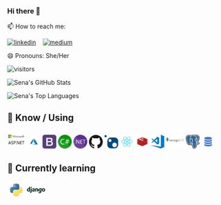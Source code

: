 ### Hi there 👋

📫 How to reach me: 

[<img src='https://content.linkedin.com/content/dam/me/business/en-us/amp/brand-site/v2/bg/LI-Bug.svg.original.svg' alt='linkedin' height='40'>](https://www.linkedin.com/in/sena-k%C4%B1l%C4%B1%C3%A7arslan-2370884/)  &nbsp;&nbsp;   [<img src='https://cdn.jsdelivr.net/npm/simple-icons@3.0.1/icons/medium.svg' alt='medium' height='40'>](https://medium.com/@sena.kilicarslan) 

😄 Pronouns: She/Her

![visitors](https://img.shields.io/badge/dynamic/json?color=informational&label=visitor%20count&query=value&url=https%3A%2F%2Fapi.countapi.xyz%2Fhit%2Fkilicars.kilicars%2Freadme)


![Sena's GitHub Stats](https://github-readme-stats.vercel.app/api?username=kilicars&show_icons=true)

![Sena's Top Languages](https://github-readme-stats.vercel.app/api/top-langs/?username=kilicars&hide_langs_below=1&show_icons=true)

## 🧠 Know / Using

<img src="https://github.com/github/explore/blob/master/topics/aspnet/aspnet.png?raw=true" height="42" /> <img src="https://github.com/github/explore/blob/master/topics/azure/azure.png?raw=true" height="32" /> <img src="https://github.com/github/explore/blob/master/topics/bootstrap/bootstrap.png?raw=true" height="32" /> <img src="https://github.com/github/explore/blob/master/topics/csharp/csharp.png?raw=true" height="32" />  <img src="https://github.com/github/explore/blob/master/topics/dotnet/dotnet.png?raw=true" height="32" /> <img src="https://github.com/github/explore/blob/master/topics/github/github.png?raw=true" height="32" /> <img src="https://github.com/github/explore/blob/master/topics/nuget/nuget.png?raw=true" height="32" /> <img src="https://github.com/github/explore/blob/master/topics/react/react.png?raw=true" height="32" /> <img src="https://github.com/github/explore/blob/master/topics/redis/redis.png?raw=true" height="32" />  <img src="https://github.com/github/explore/blob/master/topics/visual-studio-code/visual-studio-code.png?raw=true" height="32" /> <img src="https://github.com/github/explore/blob/master/topics/mongodb/mongodb.png?raw=true" height="42" /> 
<img src="https://github.com/github/explore/blob/master/topics/postgresql/postgresql.png?raw=true" height="32" /> <img src="https://github.com/github/explore/blob/master/topics/sql/sql.png?raw=true" height="32" />

## 🌱 Currently learning

<img src="https://github.com/github/explore/blob/master/topics/python/python.png?raw=true" height="42" /> <img src="https://github.com/github/explore/blob/master/topics/django/django.png?raw=true" height="42" />
<!--
**kilicars/kilicars** is a ✨ _special_ ✨ repository because its `README.md` (this file) appears on your GitHub profile.

Here are some ideas to get you started:

- 🔭 I’m currently working on ...
- 🌱 I’m currently learning ...
- 👯 I’m looking to collaborate on ...
- 🤔 I’m looking for help with ...
- 💬 Ask me about ...
- 📫 How to reach me: ...
- 😄 Pronouns: ...
- ⚡ Fun fact: ...
-->

